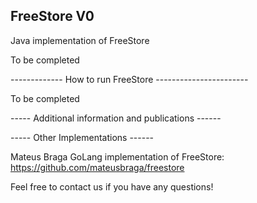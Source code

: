 FreeStore V0
----------

Java implementation of FreeStore

To be completed

------------- How to run FreeStore -----------------------

To be completed


----- Additional information and publications ------


----- Other Implementations ------

Mateus Braga GoLang implementation of FreeStore: https://github.com/mateusbraga/freestore


Feel free to contact us if you have any questions!
